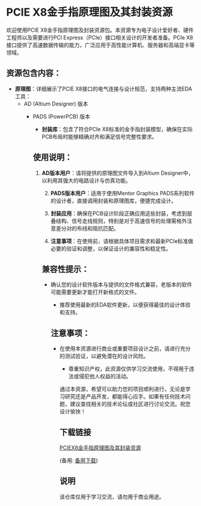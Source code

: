 # PCIE X8金手指原理图及其封装资源

欢迎使用PCIE X8金手指原理图及封装资源包。本资源专为电子设计爱好者、硬件工程师以及需要进行PCI Express（PCIe）接口相关设计的开发者准备。PCIe X8接口提供了高速数据传输的能力，广泛应用于高性能计算机、服务器和高端显卡等领域。

## 资源包含内容：

- **原理图**：详细展示了PCIE X8接口的电气连接与设计规范，支持两种主流EDA工具：
  - AD (Altium Designer) 版本
    - PADS (PowerPCB) 版本

      - **封装库**：包含了符合PCIe X8标准的金手指封装模型，确保在实际PCB布局时能够精确对齐和满足信号完整性要求。

      ## 使用说明：

      1. **AD版本用户**：请将提供的原理图文件导入到Altium Designer中，以利用其强大的电路设计与仿真功能。

         2. **PADS版本用户**：适用于使用Mentor Graphics PADS系列软件的设计者，直接调用封装和原理图库，便捷完成设计。

         3. **封装应用**：确保在PCB设计阶段正确应用这些封装，考虑到层叠结构、信号走线规则，特别是对于高速信号的处理需格外注意差分对的布线和阻抗匹配。

         4. **注意事项**：在使用前，请根据具体项目需求和最新PCIe标准做必要的验证和调整，以保证设计的兼容性和稳定性。

         ## 兼容性提示：

         - 确认您的设计软件版本与提供的文件格式兼容，老版本的软件可能需要更新才能打开新格式的文件。

           - 推荐使用最新的EDA软件更新，以便获得最佳的设计体验和支持。

           ## 注意事项：

           - 在使用本资源进行商业或重要项目设计之前，请进行充分的测试验证，以避免潜在的设计风险。

             - 尊重知识产权，此资源仅供学习交流使用，不得用于违法或侵犯他人权益的活动。

             通过本资源，希望可以助力您的项目顺利进行，无论是学习研究还是产品开发，都能得心应手。如果有任何技术问题，建议查找相关的技术论坛或社区进行讨论交流。祝您设计愉快！

             ## 下载链接
             [PCIEX8金手指原理图及其封装资源](https://pan.quark.cn/s/228249ec6bfb) 

             (备用: [备用下载](https://pan.baidu.com/s/154iECMxNsjZ5SQImrjrjeQ?pwd=fc91))

             ## 说明

             该仓库仅用于学习交流，请勿用于商业用途。
